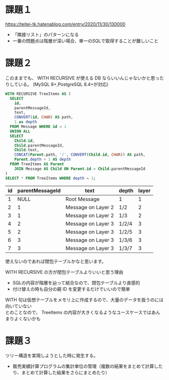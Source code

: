 # 課題１

https://teitei-tk.hatenablog.com/entry/2020/11/30/130000

* 「隣接リスト」のパターンになる
* 一番の問題点は階層が深い場合、単一のSQLで取得することが難しいこと

# 課題２

このままでも、 WITH RECURSIVE が使える DB ならいいんじゃないかと思ったりしている。
(MySQL 8+,PostgreSQL 8.4+が対応)

```sql
WITH RECURSIVE TreeItems AS (
  SELECT
    id,
    parentMessageId,
    text,
    CONVERT(id, CHAR) AS path,
    1 as depth
  FROM Message WHERE id = 1
  UNION ALL
  SELECT
    Child.id,
    Child.parentMessageId,
    Child.text,
    CONCAT(Parent.path, '/', CONVERT(Child.id, CHAR)) AS path,
    Parent.depth + 1 AS depth
  FROM TreeItems AS Parent
    JOIN Message AS Child ON Parent.id = Child.parentMessageId
)
SELECT * FROM TreeItems WHERE depth = 1;
```

| id | parentMessageId | text               | depth | layer |
|----|-----------------|--------------------|-------|-------|
|  1 | NULL            | Root Message       |     1 |     1 |
|  2 |               1 | Message on Layer 2 |   1/2 |     2 |
|  3 |               1 | Message on Layer 2 |   1/3 |     2 |
|  4 |               2 | Message on Layer 3 | 1/2/4 |     3 |
|  5 |               2 | Message on Layer 3 | 1/2/5 |     3 |
|  6 |               3 | Message on Layer 3 | 1/3/6 |     3 |
|  7 |               3 | Message on Layer 3 | 1/3/7 |     3 |

使えないのであれば閉包テーブルかなと思います。

WITH RECURSIVE の方が閉包テーブルよりいいと思う理由
* SQLの内容が階層を辿って結合なので、閉包テーブルより直感的
* 付け替えの時も自分の親 ID を変更するだけでいいので簡単

WITH 句は仮想テーブルをメモリ上に作成するので、大量のデータを扱うのには向いていない  
とのことなので、 TreeItems の内容が大きくなるようなユースケースではあんまりよくないかも

# 課題３

ツリー構造を実現しようとした時に発生する。
* 販売実績計算プログラムの集計単位の管理（複数の結果をまとめて計算したり、まとめて計算した結果をさらにまとめたり）
